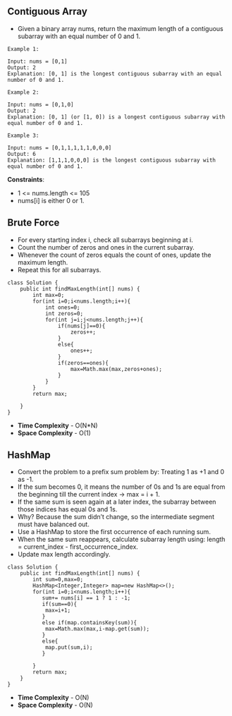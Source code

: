 ##  Contiguous Array

- Given a binary array nums, return the maximum length of a contiguous subarray with an equal number of 0 and 1.

```
Example 1:

Input: nums = [0,1]
Output: 2
Explanation: [0, 1] is the longest contiguous subarray with an equal number of 0 and 1.

Example 2:

Input: nums = [0,1,0]
Output: 2
Explanation: [0, 1] (or [1, 0]) is a longest contiguous subarray with equal number of 0 and 1.

Example 3:

Input: nums = [0,1,1,1,1,1,0,0,0]
Output: 6
Explanation: [1,1,1,0,0,0] is the longest contiguous subarray with equal number of 0 and 1.
```
 
**Constraints**:

- 1 <= nums.length <= 105
- nums[i] is either 0 or 1.

## Brute Force

- For every starting index i, check all subarrays beginning at i.
- Count the number of zeros and ones in the current subarray.
- Whenever the count of zeros equals the count of ones, update the maximum length.
- Repeat this for all subarrays.

```
class Solution {
    public int findMaxLength(int[] nums) {
        int max=0;
        for(int i=0;i<nums.length;i++){
            int ones=0;
            int zeros=0;
            for(int j=i;j<nums.length;j++){
                if(nums[j]==0){
                    zeros++;
                }
                else{
                    ones++;
                }
                if(zeros==ones){
                    max=Math.max(max,zeros+ones);
                }
            }
        }
        return max;
        
    }
}
```

- **Time Complexity** - O(N*N)
- **Space Complexity** - O(1)


## HashMap

- Convert the problem to a prefix sum problem by: Treating 1 as +1 and 0 as -1.
- If the sum becomes 0, it means the number of 0s and 1s are equal from the beginning till the current index → max = i + 1.
- If the same sum is seen again at a later index, the subarray between those indices has equal 0s and 1s.
- Why? Because the sum didn’t change, so the intermediate segment must have balanced out.
- Use a HashMap to store the first occurrence of each running sum.
- When the same sum reappears, calculate subarray length using: length = current_index - first_occurrence_index.
- Update max length accordingly.

```
class Solution {
    public int findMaxLength(int[] nums) {
        int sum=0,max=0;
        HashMap<Integer,Integer> map=new HashMap<>();
        for(int i=0;i<nums.length;i++){
           sum+= nums[i] == 1 ? 1 : -1;
           if(sum==0){
            max=i+1;
           }
           else if(map.containsKey(sum)){
            max=Math.max(max,i-map.get(sum));
           }
           else{
            map.put(sum,i);
           }
           
        }
        return max;
    }
}

```

- **Time Complexity** - O(N)
- **Space Complexity** - O(N)
